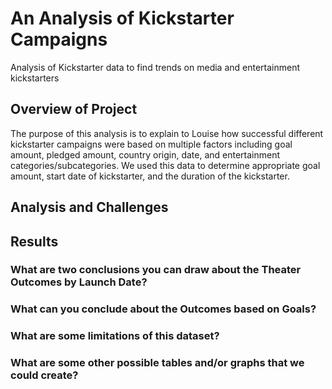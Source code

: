 # An Analysis of Kickstarter Campaigns
Analysis of Kickstarter data to find trends on media and entertainment kickstarters

## Overview of Project

The purpose of this analysis is to explain to Louise how successful different kickstarter campaigns were based on multiple factors including goal amount, pledged amount, country origin, date, and entertainment categories/subcategories. We used this data to determine appropriate goal amount, start date of kickstarter, and the duration of the kickstarter.

## Analysis and Challenges



## Results

### What are two conclusions you can draw about the Theater Outcomes by Launch Date?



### What can you conclude about the Outcomes based on Goals?



### What are some limitations of this dataset?



### What are some other possible tables and/or graphs that we could create?
